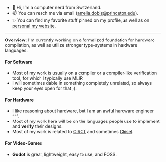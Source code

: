 - 👋 Hi, I’m a computer nerd from Switzerland.
- 📫 You can reach me via email (amelia.dobis@princeton.edu).  
- ✨ You can find my favorite stuff pinned on my profile, as well as on [personal my website](https://cs.princeton.edu/~ad4048).  
**********************************
**Overview:** I'm currently working on a formalized foundation for hardware compilation, as well as utilize stronger type-systems in hardware languages.

#### For Software  
- Most of my work is usually on a compiler or a compiler-like verification tool, for which I typically use MLIR.  
- I will sometimes dable in something completely unrelated, so always keep your eyes open for that ;).  
  
#### For Hardware  
- I like reasoning about hardware, but I am an awful hardware engineer ^^".
- Most of my work here will be on the languages people use to implement and **verify** their designs. 
- Most of my work is related to [CIRCT](https://github.com/llvm/circt) and sometimes [Chisel](https://github.com/chipsalliance/chisel).
    
#### For Video-Games  
- **Godot** is great, lightweight, easy to use, and FOSS.  

